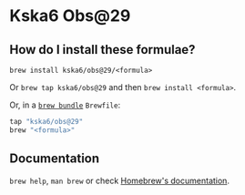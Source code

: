 # Kska6 Obs@29

## How do I install these formulae?

`brew install kska6/obs@29/<formula>`

Or `brew tap kska6/obs@29` and then `brew install <formula>`.

Or, in a [`brew bundle`](https://github.com/Homebrew/homebrew-bundle) `Brewfile`:

```ruby
tap "kska6/obs@29"
brew "<formula>"
```

## Documentation

`brew help`, `man brew` or check [Homebrew's documentation](https://docs.brew.sh).
